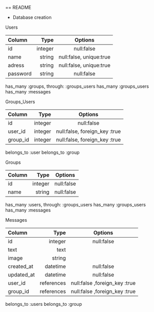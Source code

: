 == README

* Database creation

Users

| Column     | Type        | Options                        |
|:-----------|------------:|:------------------------------:|
| id         | integer     | null:false                     |
| name       | string      | null:false, unique:true        |
| adress     | string      | null:false, unique:true        |
| password   | string      | null:false                     |

has_many :groups, through: :groups_users
has_many :groups_users
has_many :messages

Groups_Users

| Column     | Type        | Options                         |
|:-----------|------------:|:-------------------------------:|
| id         | integer     | null:false                      |
| user_id    | integer     | null:false, foreign_key :true   |
| group_id   | integer     | null:false, foreign_key :true   |

belongs_to :user
belongs_to :group

Groups

| Column     | Type        | Options                         |
|:-----------|------------:|:-------------------------------:|
| id         | integer     | null:false                      |
| name       | string      | null:false                      |

has_many :users, through: :groups_users
has_many :groups_users
has_many :messages


Messages

| Column     | Type        | Options                         |
|:-----------|------------:|:-------------------------------:|
| id         | integer     | null:false                      |
| text       | text        |                                 |
| image      | string      |                                 |
| created_at | datetime    | null:false                      |
| updated_at | datetime    | null:false                      |
| user_id    | references  | null:false ,foreign_key :true   |
| group_id   | references  | null:false ,foreign_key :true   |

belongs_to :users
belongs_to :group
